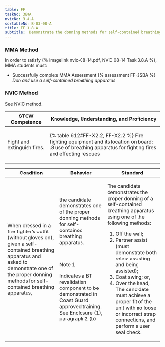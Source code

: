 ```yaml
---
table: FF
taskNo: 3B8A
nvicNo: 3.8.A 
sortableNo: B-03-08-A
title: FF 3.8.A 
subtitle:  Demonstrate the donning methods for self-contained breathing apparatus
---
```



### MMA Method

In order to satisfy  {% imagelink nvic-08-14.pdf, NVIC 08-14 Task 3.8.A %}, MMA students must:

* Successfully complete MMA Assessment {% assessment FF-2SBA %} *Don and use a self-contained breathing apparatus*


### NVIC Method

<a onclick="togglevisibility('nvic_methods')" >See NVIC method.</a>

<div id='nvic_methods' class='hide'>

<table>
<thead>
<tr>
<th class='forty'> STCW Competence </th>
<th class='sixty'> Knowledge, Understanding, and Proficiency </th>
</tr>
</thead>




<tbody>
<tr><td markdown='1'>

Fight and extinguish fires.

</td><td markdown='1'>

{% table 612#FF-X2.2, FF-X2.2 %} Fire fighting equipment and its location on board:
.8  use of breathing apparatus for fighting fires and effecting rescues

</td></tr>


</tbody>
</table>


<table>
<thead>
<tr><th class='twenty'>  Condition </th><th class='twenty'> Behavior </th><th  class='sixty'>Standard </th></tr>
</thead>
<tbody >



<tr><td markdown='1'>

When dressed in a fire fighter’s outfit (without gloves on), given a self- contained breathing apparatus and asked to demonstrate one of the proper donning methods for self-contained breathing apparatus,

</td><td markdown='1'>

the candidate demonstrates one of the proper donning methods for self- contained breathing apparatus.

<br>

<div class="tooltip" markdown='1'>

Note 1

Indicates a BT revalidation component to be demonstrated in Coast Guard approved training. See Enclosure (1), paragraph 2 (b)

</div>


</td><td markdown='1'>

The candidate demonstrates the proper donning of a self-contained breathing apparatus using one of the following methods:
 
1. Off the wall; 
2. Partner assist (must demonstrate both roles:
 assisting and being assisted); 
3. Coat swing; or, 
4. Over the head, The candidate must achieve a proper fit of the unit with no loose or incorrect strap connections, and perform a user seal check.

</td></tr>
</tbody>
</table>
</div>
